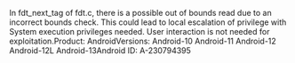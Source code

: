 In fdt_next_tag of fdt.c, there is a possible out of bounds read due to an incorrect bounds check. This could lead to local escalation of privilege with System execution privileges needed. User interaction is not needed for exploitation.Product: AndroidVersions: Android-10 Android-11 Android-12 Android-12L Android-13Android ID: A-230794395